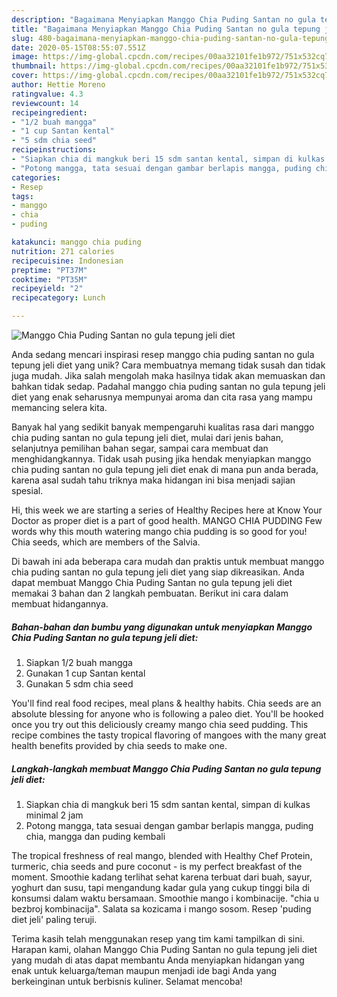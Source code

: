 ```yaml
---
description: "Bagaimana Menyiapkan Manggo Chia Puding Santan no gula tepung jeli diet yang Menggugah Selera"
title: "Bagaimana Menyiapkan Manggo Chia Puding Santan no gula tepung jeli diet yang Menggugah Selera"
slug: 480-bagaimana-menyiapkan-manggo-chia-puding-santan-no-gula-tepung-jeli-diet-yang-menggugah-selera
date: 2020-05-15T08:55:07.551Z
image: https://img-global.cpcdn.com/recipes/00aa32101fe1b972/751x532cq70/manggo-chia-puding-santan-no-gula-tepung-jeli-diet-foto-resep-utama.jpg
thumbnail: https://img-global.cpcdn.com/recipes/00aa32101fe1b972/751x532cq70/manggo-chia-puding-santan-no-gula-tepung-jeli-diet-foto-resep-utama.jpg
cover: https://img-global.cpcdn.com/recipes/00aa32101fe1b972/751x532cq70/manggo-chia-puding-santan-no-gula-tepung-jeli-diet-foto-resep-utama.jpg
author: Hettie Moreno
ratingvalue: 4.3
reviewcount: 14
recipeingredient:
- "1/2 buah mangga"
- "1 cup Santan kental"
- "5 sdm chia seed"
recipeinstructions:
- "Siapkan chia di mangkuk beri 15 sdm santan kental, simpan di kulkas minimal 2 jam"
- "Potong mangga, tata sesuai dengan gambar berlapis mangga, puding chia, mangga dan puding kembali"
categories:
- Resep
tags:
- manggo
- chia
- puding

katakunci: manggo chia puding 
nutrition: 271 calories
recipecuisine: Indonesian
preptime: "PT37M"
cooktime: "PT35M"
recipeyield: "2"
recipecategory: Lunch

---
```



![Manggo Chia Puding Santan no gula tepung jeli diet](https://img-global.cpcdn.com/recipes/00aa32101fe1b972/751x532cq70/manggo-chia-puding-santan-no-gula-tepung-jeli-diet-foto-resep-utama.jpg)

Anda sedang mencari inspirasi resep manggo chia puding santan no gula tepung jeli diet yang unik? Cara membuatnya memang tidak susah dan tidak juga mudah. Jika salah mengolah maka hasilnya tidak akan memuaskan dan bahkan tidak sedap. Padahal manggo chia puding santan no gula tepung jeli diet yang enak seharusnya mempunyai aroma dan cita rasa yang mampu memancing selera kita.

Banyak hal yang sedikit banyak mempengaruhi kualitas rasa dari manggo chia puding santan no gula tepung jeli diet, mulai dari jenis bahan, selanjutnya pemilihan bahan segar, sampai cara membuat dan menghidangkannya. Tidak usah pusing jika hendak menyiapkan manggo chia puding santan no gula tepung jeli diet enak di mana pun anda berada, karena asal sudah tahu triknya maka hidangan ini bisa menjadi sajian spesial.

Hi, this week we are starting a series of Healthy Recipes here at Know Your Doctor as proper diet is a part of good health. MANGO CHIA PUDDING Few words why this mouth watering mango chia pudding is so good for you! Chia seeds, which are members of the Salvia.


Di bawah ini ada beberapa cara mudah dan praktis untuk membuat manggo chia puding santan no gula tepung jeli diet yang siap dikreasikan. Anda dapat membuat Manggo Chia Puding Santan no gula tepung jeli diet memakai 3 bahan dan 2 langkah pembuatan. Berikut ini cara dalam membuat hidangannya.

<!--inarticleads1-->

##### Bahan-bahan dan bumbu yang digunakan untuk menyiapkan Manggo Chia Puding Santan no gula tepung jeli diet:

1. Siapkan 1/2 buah mangga
1. Gunakan 1 cup Santan kental
1. Gunakan 5 sdm chia seed


You&#39;ll find real food recipes, meal plans &amp; healthy habits. Chia seeds are an absolute blessing for anyone who is following a paleo diet. You&#39;ll be hooked once you try out this deliciously creamy mango chia seed pudding. This recipe combines the tasty tropical flavoring of mangoes with the many great health benefits provided by chia seeds to make one. 

<!--inarticleads2-->

##### Langkah-langkah membuat Manggo Chia Puding Santan no gula tepung jeli diet:

1. Siapkan chia di mangkuk beri 15 sdm santan kental, simpan di kulkas minimal 2 jam
1. Potong mangga, tata sesuai dengan gambar berlapis mangga, puding chia, mangga dan puding kembali


The tropical freshness of real mango, blended with Healthy Chef Protein, turmeric, chia seeds and pure coconut - is my perfect breakfast of the moment. Smoothie kadang terlihat sehat karena terbuat dari buah, sayur, yoghurt dan susu, tapi mengandung kadar gula yang cukup tinggi bila di konsumsi dalam waktu bersamaan. Smoothie mango i kombinacije. &#34;chia u bezbroj kombinacija&#34;. Salata sa kozicama i mango sosom. Resep &#39;puding diet jeli&#39; paling teruji. 

Terima kasih telah menggunakan resep yang tim kami tampilkan di sini. Harapan kami, olahan Manggo Chia Puding Santan no gula tepung jeli diet yang mudah di atas dapat membantu Anda menyiapkan hidangan yang enak untuk keluarga/teman maupun menjadi ide bagi Anda yang berkeinginan untuk berbisnis kuliner. Selamat mencoba!
